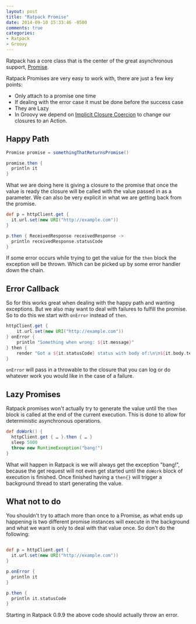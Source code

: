 ```yaml
---
layout: post
title: "Ratpack Promise"
date: 2014-09-10 15:33:46 -0500
comments: true
categories:
- Ratpack
- Groovy
---
```

Ratpack has a core class that is the center of the great asynchronous support, [Promise](http://www.ratpack.io/manual/current/api/index.html?ratpack/exec/Promise.html).

Ratpack Promises are very easy to work with, there are just a few key points:

 * Only attach to a promise one time
 * If dealing with the error case it must be done before the success case
 * They are Lazy
 * In Groovy we depend on [Implicit Closure Coercion](http://mrhaki.blogspot.com/2013/11/groovy-goodness-implicit-closure.html) to change our closures to an Action.

## Happy Path

``` groovy Consuming Value from Promise
Promise promise = somethingThatReturnsPromise()

promise.then {
  println it
}
```

What we are doing here is giving a closure to the promise that once the value is ready the closure will be called with the value passed in as a parameter. We can also be very explicit in what we are getting back from the promise.

``` groovy Explicit Value from Promise
def p = httpClient.get {
  it.url.set(new URI("http://example.com"))
}

p.then { ReceivedResponse receivedResponse ->
  println receivedResponse.statusCode
}
```
If some error occurs while trying to get the value for the `then` block the exception will be thrown. Which can be picked up by some error handler down the chain.

## Error Callback

So for this works great when dealing with the happy path and wanting exceptions. But we also may want to deal with failures to fulfill the promise. So to do this we start with `onError` instead of `then`.

``` groovy Ratpack Promise with Failure Path
httpClient.get {
    it.url.set(new URI("http://example.com"))
} onError {
    println "Something when wrong: ${it.message}"
} then {
    render "Got a ${it.statusCode} status with body of:\n\n${it.body.text}"
}
```
`onError` will pass in a throwable to the closure that you can log or do whatever work you would like in the case of a failure.

## Lazy Promises

Ratpack promises won't actually try to generate the value until the `then` block is called at the end of the current execution. This is done to allow for deterministic asynchronous operations.

``` groovy Deterministic Promise
def doWork() {
  httpClient.get { … }.then { … }
  sleep 5000
  throw new RuntimeException("bang!")
}
```

What will happen in Ratpack is we will always get the exception "bang!", because the get request will not even get started until the `doWork` block of execution is finished. Once finished having a `then{}` will trigger a background thread to start generating the value.

## What not to do

You shouldn't try to attach more than once to a Promise, as what ends up happening is two different promise instances will execute in the background and what we want is only to deal with that value once. So don't do the following:

``` groovy Don't do this

def p = httpClient.get {
  it.url.set(new URI("http://example.com"))
}

p.onError {
  println it
}

p.then {
  println it.statusCode
}

```
Starting in Ratpack 0.9.9 the above code should actually throw an error.
